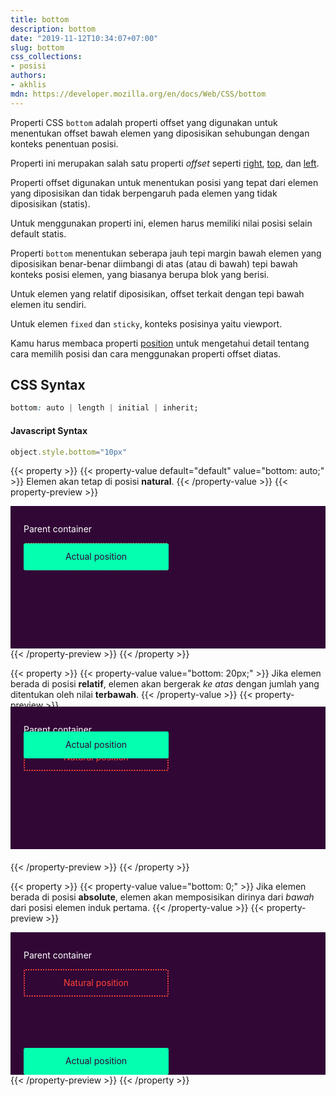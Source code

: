 ```yaml
---
title: bottom
description: bottom
date: "2019-11-12T10:34:07+07:00"
slug: bottom
css_collections:
- posisi
authors:
- akhlis
mdn: https://developer.mozilla.org/en/docs/Web/CSS/bottom
---
```


Properti CSS `bottom` adalah properti offset yang digunakan untuk menentukan offset bawah elemen yang diposisikan
sehubungan dengan konteks penentuan posisi.

Properti ini merupakan salah satu properti _offset_ seperti [right](/cssref/right/), [top](/cssref/top/), dan
[left](/cssref/left/).

Properti offset digunakan untuk menentukan posisi yang tepat dari elemen yang diposisikan dan tidak berpengaruh pada
elemen yang tidak diposisikan (statis).

Untuk menggunakan properti ini, elemen harus memiliki nilai posisi selain default statis.

Properti `bottom` menentukan seberapa jauh tepi margin bawah elemen yang diposisikan benar-benar diimbangi di atas (atau
di bawah) tepi bawah konteks posisi elemen, yang biasanya berupa blok yang berisi.

Untuk elemen yang relatif diposisikan, offset terkait dengan tepi bawah elemen itu sendiri.

Untuk elemen `fixed` dan `sticky`, konteks posisinya yaitu viewport.

Kamu harus membaca properti [position](/cssref/position/) untuk mengetahui detail tentang cara memilih posisi dan cara
menggunakan properti offset diatas.

## CSS Syntax
```css
bottom: auto | length | initial | inherit;
```

#### Javascript Syntax
```js
object.style.bottom="10px"
```
{{< property >}}
{{< property-value default="default" value="bottom: auto;" >}}
Elemen akan tetap di posisi __natural__.
{{< /property-value >}}
{{< property-preview >}}
<div class="property__example bottom " id="bottom-auto">
  <p>Parent container</p>
  <div class="natural">Natural position</div>
  <div class="actual">Actual position</div>
</div>
{{< /property-preview >}}
{{< /property >}}

{{< property >}}
{{< property-value value="bottom: 20px;" >}}
Jika elemen berada di posisi __relatif__, elemen akan bergerak _ke atas_ dengan jumlah yang ditentukan oleh nilai
__terbawah__.
{{< /property-value >}}
{{< property-preview >}}
<div class="property__example bottom " id="bottom-20px">
  <p>Parent container</p>
  <div class="natural">Natural position</div>
  <div class="actual">Actual position</div>
</div>
{{< /property-preview >}}
{{< /property >}}

{{< property >}}
{{< property-value value="bottom: 0;" >}}
Jika elemen berada di posisi __absolute__, elemen akan memposisikan dirinya dari _bawah_ dari posisi elemen induk
pertama.
{{< /property-value >}}
{{< property-preview >}}
<div class="property__example bottom " id="bottom-0">
  <p>Parent container</p>
  <div class="natural">Natural position</div>
  <div class="actual">Actual position</div>
</div>
{{< /property-preview >}}
{{< /property >}}

<style type="text/css">
  .bottom {
    background: #310736;
    height: 200px;
    position: relative;
    padding: 1em 1.5em;
  }

  .bottom p {
    color: #fff;
  }

  .natural,
  .actual {
    align-items: center;
    display: -webkit-box;
    display: -ms-flexbox;
    display: flex;
    justify-content: center;
    text-align: center;
    border-radius: 3px;
    line-height: 1.2;
    padding: 0.8em 1em;
  }

  .actual {
    align-items: center;
    display: flex;
    justify-content: center;
    text-align: center;
    background: #05ffb0;
    border: 2px solid #05ffb0;
    color: #310736;
  }

  .natural {
    border: 2px dotted #ff4538;
    color: #ff4538;
  }

  .bottom .natural {
    width: 200px;
  }

  .bottom .actual {
    animation-direction: alternate;
    animation-duration: 2s;
    animation-iteration-count: infinite;
    position: absolute;
    width: 200px;
  }

  #bottom-auto {
    bottom: auto;
  }

  #bottom-auto .actual {
    animation-name: fadeIn;
    transform: translateY(-100%);
  }

  #bottom-20px {
    bottom: 20px;
  }

  #bottom-20px .actual {
    animation-name: fadeIn;
    bottom: 20px;
    position: relative;
    transform: translateY(-100%);
  }

  #bottom-0 {
    bottom: 0;
  }

  #bottom-0 .actual {
    bottom: 0;
  }
</style>